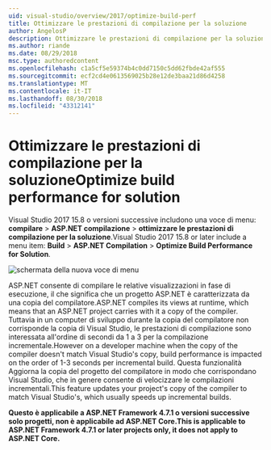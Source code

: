 ```yaml
---
uid: visual-studio/overview/2017/optimize-build-perf
title: Ottimizzare le prestazioni di compilazione per la soluzione
author: AngelosP
description: Ottimizzare le prestazioni di compilazione per la soluzione
ms.author: riande
ms.date: 08/29/2018
msc.type: authoredcontent
ms.openlocfilehash: c1a5cf5e59374b4c0dd7150c5dd62fbde42af555
ms.sourcegitcommit: ecf2cd4e0613569025b28e12de3baa21d86d4258
ms.translationtype: MT
ms.contentlocale: it-IT
ms.lasthandoff: 08/30/2018
ms.locfileid: "43312141"
---
```

# <a name="optimize-build-performance-for-solution"></a><span data-ttu-id="04879-103">Ottimizzare le prestazioni di compilazione per la soluzione</span><span class="sxs-lookup"><span data-stu-id="04879-103">Optimize build performance for solution</span></span>

<span data-ttu-id="04879-104">Visual Studio 2017 15.8 o versioni successive includono una voce di menu: **compilare** > **ASP.NET compilazione** > **ottimizzare le prestazioni di compilazione per la soluzione**.</span><span class="sxs-lookup"><span data-stu-id="04879-104">Visual Studio 2017 15.8 or later include a menu item: **Build** > **ASP.NET Compilation** > **Optimize Build Performance for Solution**.</span></span>

![schermata della nuova voce di menu](optimize-build-perf/_static/optimize-build-performance-for-solution.png)

<span data-ttu-id="04879-106">ASP.NET consente di compilare le relative visualizzazioni in fase di esecuzione, il che significa che un progetto ASP.NET è caratterizzata da una copia del compilatore.</span><span class="sxs-lookup"><span data-stu-id="04879-106">ASP.NET compiles its views at runtime, which means that an ASP.NET project carries with it a copy of the compiler.</span></span> <span data-ttu-id="04879-107">Tuttavia in un computer di sviluppo durante la copia del compilatore non corrisponde la copia di Visual Studio, le prestazioni di compilazione sono interessata all'ordine di secondi da 1 a 3 per la compilazione incrementale.</span><span class="sxs-lookup"><span data-stu-id="04879-107">However on a developer machine when the copy of the compiler doesn't match Visual Studio's copy, build performance is impacted on the order of 1-3 seconds per incremental build.</span></span> <span data-ttu-id="04879-108">Questa funzionalità Aggiorna la copia del progetto del compilatore in modo che corrispondano Visual Studio, che in genere consente di velocizzare le compilazioni incrementali.</span><span class="sxs-lookup"><span data-stu-id="04879-108">This feature updates your project's copy of the compiler to match Visual Studio's, which usually speeds up incremental builds.</span></span>

<span data-ttu-id="04879-109">**Questo è applicabile a ASP.NET Framework 4.7.1 o versioni successive solo progetti, non è applicabile ad ASP.NET Core.**</span><span class="sxs-lookup"><span data-stu-id="04879-109">**This is applicable to ASP.NET Framework 4.7.1 or later projects only, it does not apply to ASP.NET Core.**</span></span>
